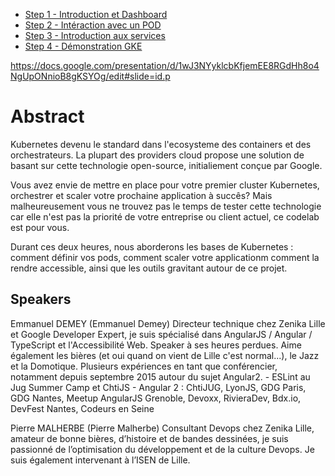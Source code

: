 - [Step 1 - Introduction et Dashboard](https://github.com/Zenika/nc-kubernetes/steps/step1.md)
- [Step 2 - Intéraction avec un POD](https://github.com/Zenika/nc-kubernetes/steps/step2.md)
- [Step 3 - Introduction aux services](https://github.com/Zenika/nc-kubernetes/steps/step3.md)
- [Step 4 - Démonstration GKE](https://github.com/Zenika/nc-kubernetes/steps/step4.md)


https://docs.google.com/presentation/d/1wJ3NYyklcbKfjemEE8RGdHh8o4NgUpONnioB8gKSYOg/edit#slide=id.p

# Abstract

Kubernetes devenu le standard dans l'ecosysteme des containers et des orchestrateurs. La plupart des providers cloud propose une solution de basant sur cette technologie open-source, initialiement conçue par Google. 

Vous avez envie de mettre en place pour votre premier cluster Kubernetes, orchestrer et scaler votre prochaine application à succês? Mais malheureusement vous ne trouvez pas le temps de tester cette technologie car elle n'est pas la priorité de votre entreprise ou client actuel, ce codelab est pour vous. 

Durant ces deux heures, nous aborderons les bases de Kubernetes : comment définir vos pods, comment scaler votre applicationm comment la rendre accessible, ainsi que les outils gravitant autour de ce projet. 


## Speakers

Emmanuel DEMEY (Emmanuel Demey)
Directeur technique chez Zenika Lille et Google Developer Expert, je suis spécialisé dans AngularJS / Angular / TypeScript et l'Accessibilité Web. Speaker à ses heures perdues. Aime également les bières (et oui quand on vient de Lille c'est normal...), le Jazz et la Domotique. Plusieurs expériences en tant que conférencier, notamment depuis septembre 2015 autour du sujet Angular2. - ESLint au Jug Summer Camp et ChtiJS - Angular 2 : ChtiJUG, LyonJS, GDG Paris, GDG Nantes, Meetup AngularJS Grenoble, Devoxx, RivieraDev, Bdx.io, DevFest Nantes, Codeurs en Seine

Pierre MALHERBE (Pierre Malherbe)
Consultant Devops chez Zenika Lille, amateur de bonne bières, d’histoire et de bandes dessinées, je suis passionné de l’optimisation du développement et de la culture Devops. Je suis également intervenant à l’ISEN de Lille.
